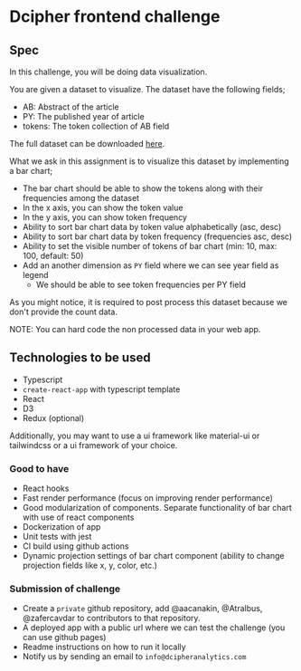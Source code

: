 # Dcipher frontend challenge

## Spec

In this challenge, you will be doing data visualization.

You are given a dataset to visualize. The dataset have the following fields;

- AB: Abstract of the article
- PY: The published year of article
- tokens: The token collection of AB field

The full dataset can be downloaded [here](articles.json).

What we ask in this assignment is to visualize this dataset by implementing a bar chart;

- The bar chart should be able to show the tokens along with their frequencies among the dataset
- In the x axis, you can show the token value
- In the y axis, you can show token frequency
- Ability to sort bar chart data by token value alphabetically (asc, desc)
- Ability to sort bar chart data by token frequency (frequencies asc, desc)
- Ability to set the visible number of tokens of bar chart (min: 10, max: 100, default: 50)
- Add an another dimension as `PY` field where we can see year field as legend
  - We should be able to see token frequencies per PY field

As you might notice, it is required to post process this dataset because we don't provide the count data.

NOTE: You can hard code the non processed data in your web app.

## Technologies to be used

- Typescript
- `create-react-app` with typescript template
- React
- D3
- Redux (optional)

Additionally, you may want to use a ui framework like material-ui or tailwindcss or a ui framework of your choice.

### Good to have

- React hooks
- Fast render performance (focus on improving render performance)
- Good modularization of components. Separate functionality of bar chart with use of react components
- Dockerization of app
- Unit tests with jest
- CI build using github actions
- Dynamic projection settings of bar chart component (ability to change projection fields like x, y, color, etc.)

### Submission of challenge

- Create a `private` github repository, add @aacanakin, @Atralbus, @zafercavdar to contributors to that repository.
- A deployed app with a public url where we can test the challenge (you can use github pages)
- Readme instructions on how to run it locally
- Notify us by sending an email to `info@dcipheranalytics.com`
